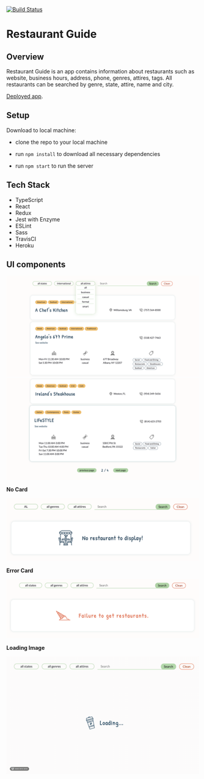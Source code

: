 [![Build Status](https://travis-ci.com/RayRedGoose/restaurant-guide.svg?branch=master)](https://travis-ci.com/RayRedGoose/restaurant-guide)

# Restaurant Guide

## Overview

Restaurant Guide is an app contains information about restaurants such as website, business hours, address, phone, genres, attires, tags. All restaurants can be searched by genre, state, attire, name and city.

[Deployed app](https://restaurant-guide-challenge.herokuapp.com/).

## Setup

Download to local machine:

- clone the repo to your local machine

- run `npm install` to download all necessary dependencies

- run `npm start` to run the server

## Tech Stack

- TypeScript
- React
- Redux
- Jest with Enzyme
- ESLint
- Sass
- TravisCI
- Heroku

## UI components

![First part of page](./screenshots/start.png)
![Second part of page](./screenshots/end.png)

**No Card**

![No Card](./screenshots/no-card.png)

**Error Card**

![Error Card](./screenshots/error.png)

**Loading Image**

![Loading Image](./screenshots/load.gif)
